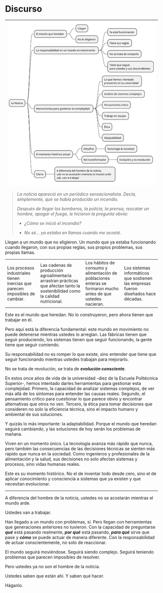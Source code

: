 # Discurso

<div align=center>

|![](/images/modelosUML/discurso.svg)
|-

</div>

> *La noticia apareció en un periódico sensacionalista. Decía, simplemente, que se había producido un incendio.*
> 
> *Después de llegar los bomberos, la policía, la prensa, rescatar un hombre, apagar el fuego, le hicieron la pregunta obvia:*
> 
> - *¿Cómo se inició el incendio?*
> 
> - *No sé... ya estaba en llamas cuando me acosté.*
> 

Llegan a un mundo que no eligieron. Un mundo que ya estaba funcionando cuando llegaron, con sus propias reglas, sus propios problemas, sus propias llamas. 

<div align=center>

|||||
|-|-|-|-|
|Los procesos industriales tienen inercias que parecen imposibles de cambiar. |Las cadenas de producción agroalimentaria arrastran prácticas que afectan tanto la sostenibilidad como la calidad nutricional. |Los hábitos de consumo y alimentación de poblaciones enteras se formaron mucho antes de que ustedes nacieran.|Los sistemas informáticos que sostienen las empresas fueron diseñados hace décadas.|

</div>

Este es el mundo que heredan. No lo construyeron, pero ahora tienen que trabajar en él.

Pero aquí está la diferencia fundamental: este mundo en movimiento no puede detenerse mientras ustedes lo arreglan. Las fábricas tienen que seguir produciendo, los sistemas tienen que seguir funcionando, la gente tiene que seguir comiendo.

Su responsabilidad no es romper lo que existe, sino entender que tiene que seguir funcionando mientras ustedes trabajan para mejorarlo.

No se trata de revolución, se trata de ***evolución consciente***.

En estos once años de vida de la universidad -diez de la Escuela Politécnica Superior-, hemos intentado darles herramientas para gestionar esta complejidad. Primero, la capacidad de analizar sistemas complejos, de ver más allá de los síntomas para entender las causas reales. Segundo, el pensamiento crítico para cuestionar lo que parece obvio y encontrar alternativas que otros no ven. Tercero, la ética para tomar decisiones que consideren no solo la eficiencia técnica, sino el impacto humano y ambiental de sus soluciones.

Y quizás lo más importante: la adaptabilidad. Porque el mundo que heredan seguirá cambiando, y las soluciones de hoy serán los problemas de mañana.

Viven en un momento único. La tecnología avanza más rápido que nunca, pero también las consecuencias de las decisiones técnicas se sienten más rápido que nunca en la sociedad. Como ingenieros y profesionales de la alimentación y la salud, sus decisiones no solo afectan sistemas y procesos, sino vidas humanas reales.

Este es su momento histórico. No el de inventar todo desde cero, sino el de aplicar conocimiento y consciencia a sistemas que ya existen y que necesitan evolucionar.

---

A diferencia del hombre de la noticia, ustedes no se acostarán mientras el mundo arde.

Ustedes van a trabajar.

Han llegado a un mundo con problemas, sí. Pero llegan con herramientas que generaciones anteriores no tuvieron. Con la capacidad de preguntarse ***qué*** está pasando realmente, ***por qué*** está pasando, ***para qué*** sirve que pase y ***cómo*** se puede actuar de manera diferente. Con la responsabilidad de actuar conscientemente, no solo de reaccionar.

El mundo seguirá moviéndose. Seguirá siendo complejo. Seguirá teniendo problemas que parecen imposibles de resolver.

Pero ustedes ya no son el hombre de la noticia.

Ustedes saben que están ahí. Y saben qué hacer.

Háganlo.
